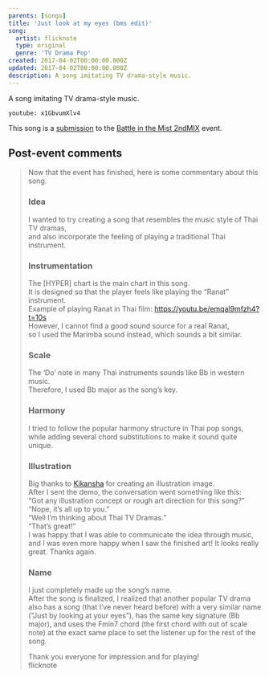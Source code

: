 ```yaml
---
parents: [songs]
title: 'Just look at my eyes (bms edit)'
song:
  artist: flicknote
  type: original
  genre: 'TV Drama Pop'
created: 2017-04-02T00:00:00.000Z
updated: 2017-04-02T00:00:00.000Z
description: A song imitating TV drama-style music.
---
```


A song imitating TV drama-style music.

`youtube: x1GbvumXlv4`

This song is a [submission](http://manbow.nothing.sh/event/event.cgi?action=More_def&num=18&event=119) to the [Battle in the Mist 2ndMIX](http://bmsoffighters.net/bim/) event.

## Post-event comments

> Now that the event has finished, here is some commentary about this song.
>
> ### Idea
>
> I wanted to try creating a song that resembles the music style of Thai TV dramas, \
> and also incorporate the feeling of playing a traditional Thai instrument.
>
> ### Instrumentation
>
> The [HYPER] chart is the main chart in this song. \
> It is designed so that the player feels like playing the “Ranat” instrument. \
> Example of playing Ranat in Thai film: https://youtu.be/emqal9mfzh4?t=10s \
> However, I cannot find a good sound source for a real Ranat, \
> so I used the Marimba sound instead, which sounds a bit similar.
>
> ### Scale
>
> The ‘Do’ note in many Thai instruments sounds like Bb in western music. \
> Therefore, I used Bb major as the song’s key.
>
> ### Harmony
>
> I tried to follow the popular harmony structure in Thai pop songs, \
> while adding several chord substitutions to make it sound quite unique.
>
> ### Illustration
>
> Big thanks to [Kikansha](https://twitter.com/kikansha_) for creating an illustration image. \
> After I sent the demo, the conversation went something like this: \
> “Got any illustration concept or rough art direction for this song?” \
> “Nope, it’s all up to you.” \
> “Well I’m thinking about Thai TV Dramas.” \
> “That’s great!” \
> I was happy that I was able to communicate the idea through music, and I was even more happy when I saw the finished art! It looks really great. Thanks again.
>
> ### Name
>
> I just completely made up the song’s name. \
> After the song is finalized, I realized that another popular TV drama also has a song (that I’ve never heard before) with a very similar name (“Just by looking at your eyes”), has the same key signature (Bb major), and uses the Fmin7 chord (the first chord with out of scale note) at the exact same place to set the listener up for the rest of the song.
>
> Thank you everyone for impression and for playing! \
> flicknote
